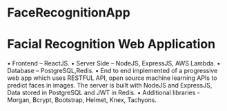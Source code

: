 # FaceRecognitionApp

# Facial Recognition Web Application

•	Frontend – ReactJS.
•	Server Side – NodeJS, ExpressJS, AWS Lambda.
•	Database – PostgreSQL,Redis.
•	End to end implemented of a progressive web app which uses RESTFUL API, open source machine learning APIs to predict faces in images. The server is built with NodeJS and ExpressJS, Data stored in PostgreSQL and  JWT in Redis.
•	Additional libraries - Morgan, Bcrypt, Bootstrap, Helmet, Knex, Tachyons. 
